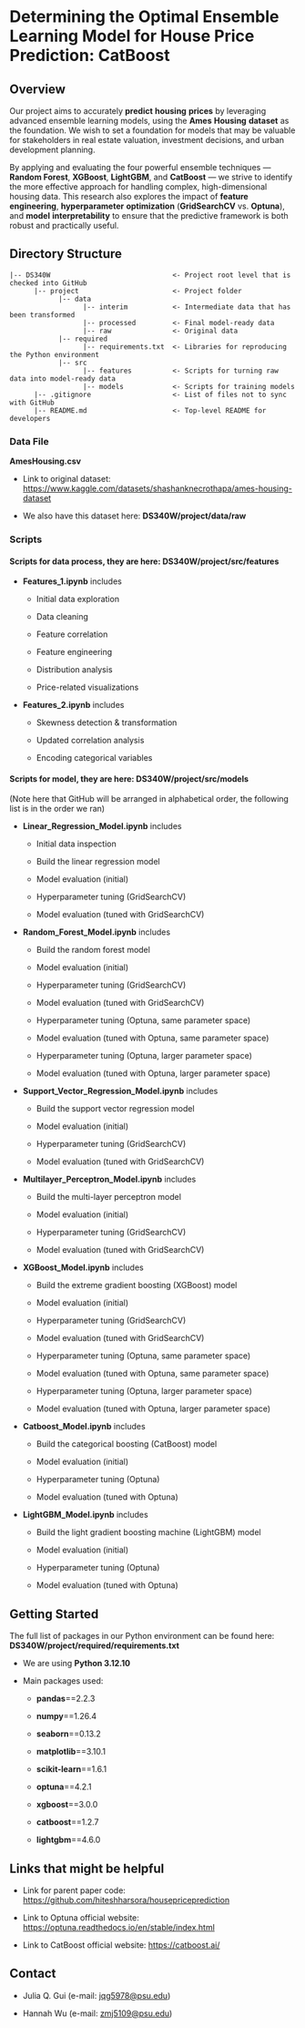 # Determining the Optimal Ensemble Learning Model for House Price Prediction: CatBoost

## Overview

Our project aims to accurately **predict** **housing** **prices** by leveraging advanced ensemble learning models, using the **Ames** **Housing** **dataset** as the foundation. We wish to set a foundation for models that may be valuable for stakeholders in real estate valuation, investment decisions, and urban development planning.

By applying and evaluating the four powerful ensemble techniques — **Random Forest**, **XGBoost**, **LightGBM**, and **CatBoost** — we strive to identify the more effective approach for handling complex, high-dimensional housing data. This research also explores the impact of **feature engineering**, **hyperparameter** **optimization** (**GridSearchCV** vs. **Optuna**), and **model** **interpretability** to ensure that the predictive framework is both robust and practically useful.

## Directory Structure

```         
|-- DS340W                              <- Project root level that is checked into GitHub
      |-- project                       <- Project folder
            |-- data
                  |-- interim           <- Intermediate data that has been transformed
                  |-- processed         <- Final model-ready data
                  |-- raw               <- Original data
            |-- required
                  |-- requirements.txt  <- Libraries for reproducing the Python environment
            |-- src
                  |-- features          <- Scripts for turning raw data into model-ready data
                  |-- models            <- Scripts for training models
      |-- .gitignore                    <- List of files not to sync with GitHub
      |-- README.md                     <- Top-level README for developers
```

### Data File

**AmesHousing.csv**

-   Link to original dataset: <https://www.kaggle.com/datasets/shashanknecrothapa/ames-housing-dataset>

-   We also have this dataset here: **DS340W/project/data/raw**

### Scripts

#### **Scripts for data process**, they are here: **DS340W/project/src/features**

-   **Features_1.ipynb** includes

    -   Initial data exploration

    -   Data cleaning

    -   Feature correlation

    -   Feature engineering

    -   Distribution analysis

    -   Price-related visualizations

-   **Features_2.ipynb** includes

    -   Skewness detection & transformation

    -   Updated correlation analysis

    -   Encoding categorical variables

#### **Scripts for model**, they are here: **DS340W/project/src/models**

(Note here that GitHub will be arranged in alphabetical order, the following list is in the order we ran)

-   **Linear_Regression_Model.ipynb** includes

    -   Initial data inspection

    -   Build the linear regression model

    -   Model evaluation (initial)

    -   Hyperparameter tuning (GridSearchCV)

    -   Model evaluation (tuned with GridSearchCV)

-   **Random_Forest_Model.ipynb** includes

    -   Build the random forest model

    -   Model evaluation (initial)

    -   Hyperparameter tuning (GridSearchCV)

    -   Model evaluation (tuned with GridSearchCV)

    -   Hyperparameter tuning (Optuna, same parameter space)

    -   Model evaluation (tuned with Optuna, same parameter space)

    -   Hyperparameter tuning (Optuna, larger parameter space)

    -   Model evaluation (tuned with Optuna, larger parameter space)

-   **Support_Vector_Regression_Model.ipynb** includes

    -   Build the support vector regression model

    -   Model evaluation (initial)

    -   Hyperparameter tuning (GridSearchCV)

    -   Model evaluation (tuned with GridSearchCV)

-   **Multilayer_Perceptron_Model.ipynb** includes

    -   Build the multi-layer perceptron model

    -   Model evaluation (initial)

    -   Hyperparameter tuning (GridSearchCV)

    -   Model evaluation (tuned with GridSearchCV)

-   **XGBoost_Model.ipynb** includes

    -   Build the extreme gradient boosting (XGBoost) model

    -   Model evaluation (initial)

    -   Hyperparameter tuning (GridSearchCV)

    -   Model evaluation (tuned with GridSearchCV)

    -   Hyperparameter tuning (Optuna, same parameter space)

    -   Model evaluation (tuned with Optuna, same parameter space)

    -   Hyperparameter tuning (Optuna, larger parameter space)

    -   Model evaluation (tuned with Optuna, larger parameter space)

-   **Catboost_Model.ipynb** includes

    -   Build the categorical boosting (CatBoost) model

    -   Model evaluation (initial)

    -   Hyperparameter tuning (Optuna)

    -   Model evaluation (tuned with Optuna)

-   **LightGBM_Model.ipynb** includes

    -   Build the light gradient boosting machine (LightGBM) model

    -   Model evaluation (initial)

    -   Hyperparameter tuning (Optuna)

    -   Model evaluation (tuned with Optuna)

## Getting Started

The full list of packages in our Python environment can be found here: **DS340W/project/required/requirements.txt**

-   We are using **Python 3.12.10**

-   Main packages used:

    -   **pandas**==2.2.3

    -   **numpy**==1.26.4

    -   **seaborn**==0.13.2

    -   **matplotlib**==3.10.1

    -   **scikit-learn**==1.6.1

    -   **optuna**==4.2.1

    -   **xgboost**==3.0.0

    -   **catboost**==1.2.7

    -   **lightgbm**==4.6.0
 
## Links that might be helpful
-   Link for parent paper code: https://github.com/hiteshharsora/housepriceprediction

-   Link to Optuna official website: https://optuna.readthedocs.io/en/stable/index.html

-   Link to CatBoost official website: https://catboost.ai/

## Contact

-   Julia Q. Gui (e-mail: jqg5978@psu.edu)

-   Hannah Wu (e-mail: zmj5109@psu.edu)
